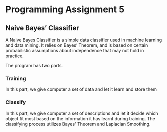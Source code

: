 # Programming Assignment 5

## Naive Bayes’ Classifier 

A Naive Bayes Classifier is a simple data classifier used in machine learning and data mining. It relies on Bayes’ Theorem, and is based on certain probabilistic assumptions about independence that may not hold in practice. 

The program has two parts.

###  Training
In this part, we give computer a set of data and let it learn and store them

### Classify 
In this part, we give computer a set of descriptions and let it decide which object fit most based on the information it has learnt during training.  The classifying process utilizes Bayes' Theorem and Laplacian Smoothing. 
